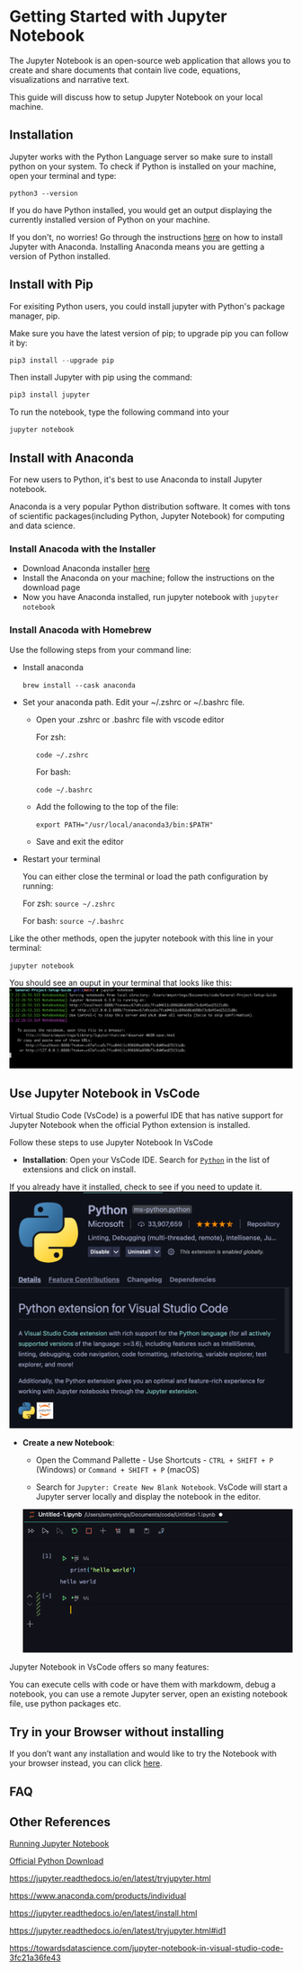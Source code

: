 # Getting Started with Jupyter Notebook

The Jupyter Notebook is an open-source web application that allows you to create and share documents that contain live code, equations, visualizations and narrative text.

This guide will discuss how to setup Jupyter Notebook on your local machine.

## Installation

Jupyter works with the Python Language server so make sure to install python on your system.
To check if Python is installed on your machine, open your terminal and type:

```shell
python3 --version
```

If you do have Python installed, you would get an output displaying the currently installed version of Python on your machine.

If you don't, no worries! Go through the instructions [here](#install-with-anaconda) on how to install Jupyter with Anaconda. Installing Anaconda means you are getting a version of Python installed.

## Install with Pip

For exisiting Python users, you could install jupyter with Python's package manager, pip.

Make sure you have the latest version of pip; to upgrade pip you can follow it by:

```python
pip3 install --upgrade pip
```

Then install Jupyter with pip using the command:

```python
pip3 install jupyter
```

To run the notebook, type the following command into your

```python
jupyter notebook
```

## Install with Anaconda

For new users to Python, it's best to use Anaconda to install Jupyter notebook.

Anaconda is a very popular Python distribution software. It comes with tons of scientific packages(including Python, Jupyter Notebook) for computing and data science.

### Install Anacoda with the Installer

* Download Anaconda installer [here](https://www.anaconda.com/products/individual)
* Install the Anaconda on your machine; follow the instructions on the download page
* Now you have Anaconda installed, run jupyter notebook with `jupyter notebook`

### Install Anacoda with Homebrew

Use the following steps from your command line:

* Install anaconda

    `brew install --cask anaconda`
* Set your anaconda path. Edit your ~/.zshrc or ~/.bashrc file.
  * Open your .zshrc or .bashrc file with vscode editor

    For zsh:

    `code ~/.zshrc`

    For bash:

    `code ~/.bashrc`
  * Add the following to the top of the file:

    `export PATH="/usr/local/anaconda3/bin:$PATH"`
  * Save and exit the editor

* Restart your terminal

    You can either close the terminal or load the path configuration by running:

    For zsh:
    `source ~/.zshrc`

    For bash:
    `source ~/.bashrc`

Like the other methods, open the jupyter notebook with this line in your terminal:

`jupyter notebook`

You should see an ouput in your terminal that looks like this:
![jupyter-terminal-output](./assests/jupyter-notebook.png)

## Use Jupyter Notebook in VsCode

Virtual Studio Code (VsCode) is a powerful IDE that has native support for Jupyter Notebook when the official Python extension is installed.

Follow these steps to use Jupyter Notebook In VsCode

* **Installation**:  Open your VsCode IDE. Search for [`Python`](https://marketplace.visualstudio.com/items?itemName=ms-python.python) in the list of extensions and click on install.

If you already have it installed, check to see if you need to update it.
![Python Extension](./assests/vscode-python.png)

* **Create a new Notebook**:

  * Open the Command Pallette - Use Shortcuts - `CTRL + SHIFT + P` (Windows) or `Command + SHIFT + P` (macOS)

  * Search for `Jupyter: Create New Blank Notebook`. VsCode will start a Jupyter server locally and display the notebook in the editor.

  ![Jupyter Notebook in VsCode](./assests/hello-world-vscode-jupyter.png)

Jupyter Notebook in VsCode offers so many features:

You can execute cells with code or have them with markdowm, debug a notebook, you can use a remote Jupyter server, open an existing notebook file, use python packages etc.

## Try in your Browser without installing

If you don’t want any installation and would like to try the Notebook with your browser instead, you can click [here](https://jupyter.org/try).

## FAQ

## Other References

[Running  Jupyter Notebook](https://jupyter.readthedocs.io/en/latest/running.html#running)

[Official Python Download](https://www.python.org/downloads/)

<https://jupyter.readthedocs.io/en/latest/tryjupyter.html>

<https://www.anaconda.com/products/individual>

<https://jupyter.readthedocs.io/en/latest/install.html>

<https://jupyter.readthedocs.io/en/latest/tryjupyter.html#id1>

<https://towardsdatascience.com/jupyter-notebook-in-visual-studio-code-3fc21a36fe43>
